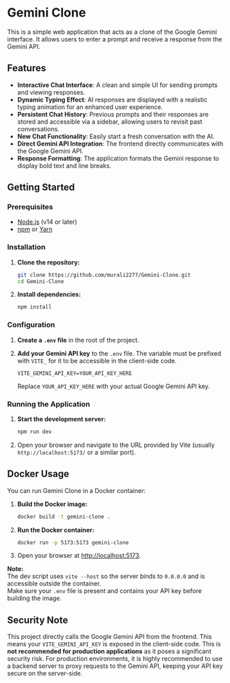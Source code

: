 # Gemini Clone

This is a simple web application that acts as a clone of the Google Gemini interface. It allows users to enter a prompt and receive a response from the Gemini API.

## Features

*   **Interactive Chat Interface**: A clean and simple UI for sending prompts and viewing responses.
*   **Dynamic Typing Effect**: AI responses are displayed with a realistic typing animation for an enhanced user experience.
*   **Persistent Chat History**: Previous prompts and their responses are stored and accessible via a sidebar, allowing users to revisit past conversations.
*   **New Chat Functionality**: Easily start a fresh conversation with the AI.
*   **Direct Gemini API Integration**: The frontend directly communicates with the Google Gemini API.
*   **Response Formatting**: The application formats the Gemini response to display bold text and line breaks.

## Getting Started

### Prerequisites

*   [Node.js](https://nodejs.org/) (v14 or later)
*   [npm](https://www.npmjs.com/) or [Yarn](https://yarnpkg.com/)

### Installation

1.  **Clone the repository:**
    ```bash
    git clone https://github.com/murali2277/Gemini-Clone.git
    cd Gemini-Clone
    ```

2.  **Install dependencies:**
    ```bash
    npm install
    ```

### Configuration

1.  **Create a `.env` file** in the root of the project.

2.  **Add your Gemini API key** to the `.env` file. The variable must be prefixed with `VITE_` for it to be accessible in the client-side code.
    ```
    VITE_GEMINI_API_KEY=YOUR_API_KEY_HERE
    ```
    Replace `YOUR_API_KEY_HERE` with your actual Google Gemini API key.

### Running the Application

1.  **Start the development server:**
    ```bash
    npm run dev
    ```

2.  Open your browser and navigate to the URL provided by Vite (usually `http://localhost:5173/` or a similar port).

## Docker Usage

You can run Gemini Clone in a Docker container:

1. **Build the Docker image:**
    ```bash
    docker build -t gemini-clone .
    ```

2. **Run the Docker container:**
    ```bash
    docker run -p 5173:5173 gemini-clone
    ```

3. Open your browser at [http://localhost:5173](http://localhost:5173).

**Note:**  
The dev script uses `vite --host` so the server binds to `0.0.0.0` and is accessible outside the container.  
Make sure your `.env` file is present and contains your API key before building the image.

## Security Note

This project directly calls the Google Gemini API from the frontend. This means your `VITE_GEMINI_API_KEY` is exposed in the client-side code. This is **not recommended for production applications** as it poses a significant security risk. For production environments, it is highly recommended to use a backend server to proxy requests to the Gemini API, keeping your API key secure on the server-side.

